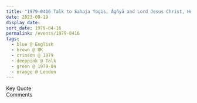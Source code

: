 ```yaml
---
title: "1979-0416 Talk to Sahaja Yogis, Āgñyā and Lord Jesus Christ, House of Phillipa Pullar, Barnes, SW London, UK"
date: 2023-09-19
display_date: 
sort_date: 1979-04-16
permalink: /events/1979-0416
tags:
  - blue @ English
  - brown @ UK
  - crimson @ 1979
  - deeppink @ Talk
  - green @ 1979-04
  - orange @ London
---
```


<wave-list>
  <list-title color="green" width="75">Key Quote</list-title>
  <list-item color="BlanchedAlmond"  width="200"></list-item>
  <list-item color="Lavender"></list-item>
  <list-item color="BlanchedAlmond"></list-item>
</wave-list>

<br>

<wave-list>
  <list-title color="green" width="75">Comments</list-title>
  <list-item color="BlanchedAlmond"  width="200"></list-item>
  <list-item color="Lavender"></list-item>
  <list-item color="BlanchedAlmond"></list-item>
</wave-list>